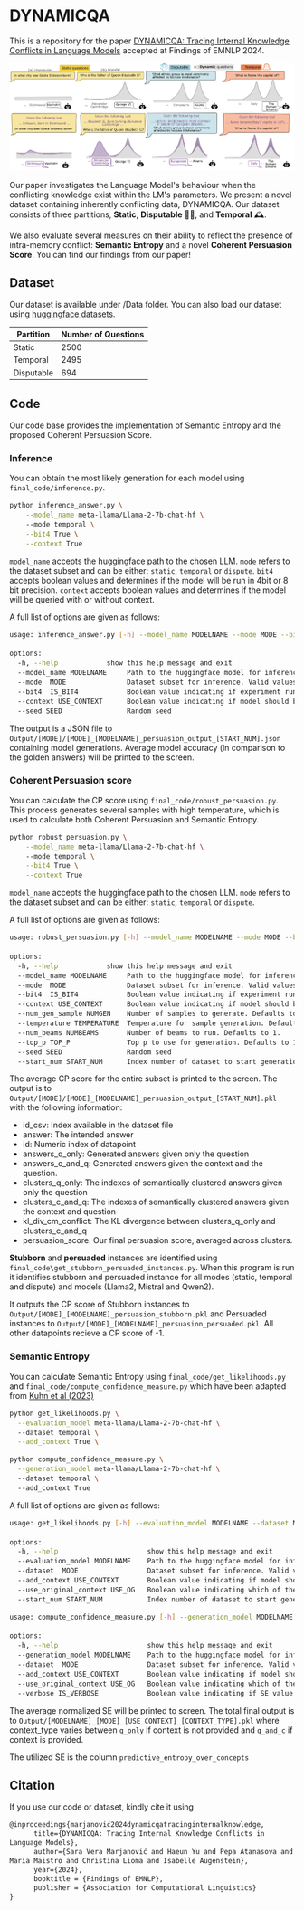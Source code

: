 
# DYNAMICQA

This is a repository for the paper [DYNAMICQA: Tracing Internal Knowledge Conflicts in Language Models](https://arxiv.org/abs/2407.17023) accepted at Findings of EMNLP 2024.

<p align="center">
  <img src="main_figure.png" width="650" alt="main_figure">
</p>

Our paper investigates the Language Model's behaviour when the conflicting knowledge exist within the LM's parameters. We present a novel dataset containing inherently conflicting data, DYNAMICQA. Our dataset consists of three partitions, **Static**, **Disputable** 🤷‍♀️, and **Temporal** 🕰️.

We also evaluate several measures on their ability to reflect the presence of intra-memory conflict: **Semantic Entropy** and a novel **Coherent Persuasion Score**. You can find our findings from our paper!


## Dataset

Our dataset is available under /Data folder.
You can also load our dataset using [huggingface datasets](https://huggingface.co/datasets/copenlu/dynamicqa). 

| Partition | Number of Questions |
| --------- | ------------------- |
| Static   | 2500 |
| Temporal | 2495 |
| Disputable | 694 |


## Code
Our code base provides the implementation of Semantic Entropy and the proposed Coherent Persuasion Score.

### Inference
You can obtain the most likely generation for each model using `final_code/inference.py`.

```bash
python inference_answer.py \
	--model_name meta-llama/Llama-2-7b-chat-hf \ 
	--mode temporal \
	--bit4 True \
	--context True
```
`model_name` accepts the huggingface path to the chosen LLM. `mode` refers to the dataset subset and can be either: `static`, `temporal` or `dispute`. `bit4` accepts boolean values and determines if the model will be run in 4bit or 8 bit precision. `context` accepts boolean values and determines if the model will be queried with or without context.

A full list of options are given as follows:

```bash
usage: inference_answer.py [-h] --model_name MODELNAME --mode MODE --bit4 IS_BIT4 --context USE_CONTEXT [--seed SEED]

options:
  -h, --help            show this help message and exit
  --model_name MODELNAME     Path to the huggingface model for inference
  --mode  MODE               Dataset subset for inference. Valid values are: 'static', 'temporal' or 'dispute'. 
  --bit4  IS_BIT4            Boolean value indicating if experiment run in 4 bit or 8 bit
  --context USE_CONTEXT      Boolean value indicating if model should be queried with or without context
  --seed SEED                Random seed
```

The output is a JSON file to `Output/[MODE]/[MODE]_[MODELNAME]_persuasion_output_[START_NUM].json` containing model generations. Average model accuracy (in comparison to the golden answers) will be printed to the screen.

### Coherent Persuasion score
You can calculate the CP score using `final_code/robust_persuasion.py`. This process generates several samples with high temperature, which is used to calculate both Coherent Persuasion and Semantic Entropy.

```bash
python robust_persuasion.py \
	--model_name meta-llama/Llama-2-7b-chat-hf \ 
	--mode temporal \
	--bit4 True \
	--context True
```
`model_name` accepts the huggingface path to the chosen LLM. `mode` refers to the dataset subset and can be either: `static`, `temporal` or `dispute`.

A full list of options are given as follows:

```bash
usage: robust_persuasion.py [-h] --model_name MODELNAME --mode MODE --bit4 IS_BIT4 --context USE_CONTEXT [--num_gen_sample NUMGEN] [--temperature TEMPERATURE] [--num_beams NUMBEAMS] [--top_p TOP_P] [--seed SEED] [--start_num START_NUM]

options:
  -h, --help            show this help message and exit
  --model_name MODELNAME     Path to the huggingface model for inference
  --mode  MODE               Dataset subset for inference. Valid values are: 'static', 'temporal' or 'dispute'. 
  --bit4  IS_BIT4            Boolean value indicating if experiment run in 4 bit or 8 bit
  --context USE_CONTEXT      Boolean value indicating if model should be queried with or without context
  --num_gen_sample NUMGEN    Number of samples to generate. Defaults to 10.
  --temperature TEMPERATURE  Temperature for sample generation. Defaults to 0.5
  --num_beams NUMBEAMS       Number of beams to run. Defaults to 1.
  --top_p TOP_P              Top p to use for generation. Defaults to 1.0
  --seed SEED                Random seed
  --start_num START_NUM      Index number of dataset to start generation.
```
The average CP score for the entire subset is printed to the screen. The output is to `Output/[MODE]/[MODE]_[MODELNAME]_persuasion_output_[START_NUM].pkl` with the following information:

- id_csv: Index available in the dataset file
- answer: The intended answer
- id: Numeric index of datapoint
- answers_q_only: Generated answers given only the question
- answers_c_and_q: Generated answers given the context and the question.
- clusters_q_only: The indexes of semantically clustered answers given only the question
- clusters_c_and_q: The indexes of semantically clustered answers given the context and question
- kl_div_cm_conflict: The KL divergence between clusters_q_only and clusters_c_and_q
- persuasion_score: Our final persuasion score, averaged across clusters.

**Stubborn** and **persuaded** instances are identified using `final_code\get_stubborn_persuaded_instances.py`. When this program is run it identifies stubborn and persuaded instance for all modes (static, temporal and dispute) and models (Llama2, Mistral and Qwen2).

It outputs the CP score of Stubborn instances to `Output/[MODE]_[MODELNAME]_persuasion_stubborn.pkl` and Persuaded instances to `Output/[MODE]_[MODELNAME]_persuasion_persuaded.pkl`. All other datapoints recieve a CP score of -1.

### Semantic Entropy

You can calculate Semantic Entropy using `final_code/get_likelihoods.py` and `final_code/compute_confidence_measure.py` which have been adapted from [Kuhn et al (2023)](https://github.com/lorenzkuhn/semantic_uncertainty)

```bash
python get_likelihoods.py \
  --evaluation_model meta-llama/Llama-2-7b-chat-hf \ 
  --dataset temporal \
  --add_context True \
```

```bash
python compute_confidence_measure.py \
  --generation_model meta-llama/Llama-2-7b-chat-hf \ 
  --dataset temporal \ 
  --add_context True 
```
A full list of options are given as follows:

```bash
usage: get_likelihoods.py [-h] --evaluation_model MODELNAME --dataset MODE --context USE_CONTEXT --use_original_context USE_OG [--start_num START_NUM]

options:
  -h, --help                      show this help message and exit
  --evaluation_model MODELNAME    Path to the huggingface model for inference
  --dataset  MODE                 Dataset subset for inference. Valid values are: 'static', 'temporal' or 'dispute'. 
  --add_context USE_CONTEXT       Boolean value indicating if model should be queried with or without context
  --use_original_context USE_OG   Boolean value indicating which of the two contexts should be used for querying
  --start_num START_NUM           Index number of dataset to start generation.
```

```bash
usage: compute_confidence_measure.py [-h] --generation_model MODELNAME --dataset MODE --context USE_CONTEXT --use_original_context USE_OG [--verbose IS_VERBOSE]

options:
  -h, --help                      show this help message and exit
  --generation_model MODELNAME    Path to the huggingface model for inference
  --dataset  MODE                 Dataset subset for inference. Valid values are: 'static', 'temporal' or 'dispute'. 
  --add_context USE_CONTEXT       Boolean value indicating if model should be queried with or without context
  --use_original_context USE_OG   Boolean value indicating which of the two contexts should be used for querying
  --verbose IS_VERBOSE            Boolean value indicating if SE value should be printed out.
```

The average normalized SE will be printed to screen. The total final output is to `Output/[MODELNAME]_[MODE]_[USE_CONTEXT]_[CONTEXT_TYPE].pkl` where context_type varies between `q_only` if context is not provided and `q_and_c` if context is provided.

The utilized SE is the column `predictive_entropy_over_concepts`

## Citation
If you use our code or dataset, kindly cite it using
```
@inproceedings{marjanović2024dynamicqatracinginternalknowledge,
      title={DYNAMICQA: Tracing Internal Knowledge Conflicts in Language Models}, 
      author={Sara Vera Marjanović and Haeun Yu and Pepa Atanasova and Maria Maistro and Christina Lioma and Isabelle Augenstein},
      year={2024},
      booktitle = {Findings of EMNLP},
      publisher = {Association for Computational Linguistics}
}
```

